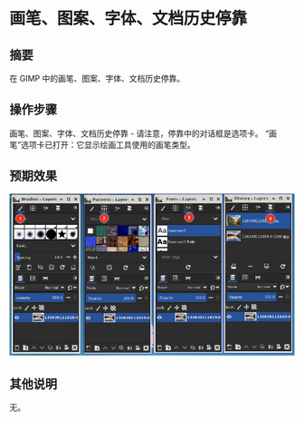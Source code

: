 # 画笔、图案、字体、文档历史停靠

## 摘要

在 GIMP 中的画笔、图案、字体、文档历史停靠。

## 操作步骤

画笔、图案、字体、文档历史停靠 - 请注意，停靠中的对话框是选项卡。 “画笔”选项卡已打开：它显示绘画工具使用的画笔类型。

## 预期效果

![画笔、图案、字体、文档历史停靠-1](./img/画笔、图案、字体、文档历史停靠-1.png)

## 其他说明

无。

